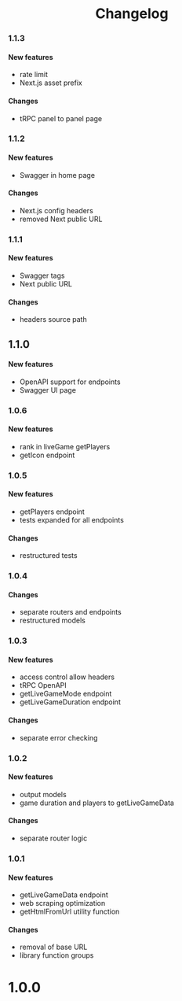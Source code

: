 <h1 align="center">
	Changelog
</h1>

### 1.1.3

#### New features

-   rate limit
-   Next.js asset prefix

#### Changes

-   tRPC panel to panel page

### 1.1.2

#### New features

-   Swagger in home page

#### Changes

-   Next.js config headers
-   removed Next public URL

### 1.1.1

#### New features

-   Swagger tags
-   Next public URL

#### Changes

-   headers source path

## 1.1.0

#### New features

-   OpenAPI support for endpoints
-   Swagger UI page

### 1.0.6

#### New features

-   rank in liveGame getPlayers
-   getIcon endpoint

### 1.0.5

#### New features

-   getPlayers endpoint
-   tests expanded for all endpoints

#### Changes

-   restructured tests

### 1.0.4

#### Changes

-   separate routers and endpoints
-   restructured models

### 1.0.3

#### New features

-   access control allow headers
-   tRPC OpenAPI
-   getLiveGameMode endpoint
-   getLiveGameDuration endpoint

#### Changes

-   separate error checking

### 1.0.2

#### New features

-   output models
-   game duration and players to getLiveGameData

#### Changes

-   separate router logic

### 1.0.1

#### New features

-   getLiveGameData endpoint
-   web scraping optimization
-   getHtmlFromUrl utility function

#### Changes

-   removal of base URL
-   library function groups

# 1.0.0
